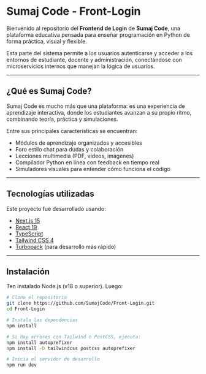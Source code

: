# Sumaj Code - Front-Login

Bienvenido al repositorio del **Frontend de Login** de **Sumaj Code**, una plataforma educativa pensada para enseñar programación en Python de forma práctica, visual y flexible.

Esta parte del sistema permite a los usuarios autenticarse y acceder a los entornos de estudiante, docente y administración, conectándose con microservicios internos que manejan la lógica de usuarios.

---

## ¿Qué es Sumaj Code?

Sumaj Code es mucho más que una plataforma: es una experiencia de aprendizaje interactiva, donde los estudiantes avanzan a su propio ritmo, combinando teoría, práctica y simulaciones.

Entre sus principales características se encuentran:

- Módulos de aprendizaje organizados y accesibles
- Foro estilo chat para dudas y colaboración
- Lecciones multimedia (PDF, videos, imágenes)
- Compilador Python en línea con feedback en tiempo real
- Simuladores visuales para entender cómo funciona el código

---

## Tecnologías utilizadas

Este proyecto fue desarrollado usando:

- [Next.js 15](https://nextjs.org/)
- [React 19](https://reactjs.org/)
- [TypeScript](https://www.typescriptlang.org/)
- [Tailwind CSS 4](https://tailwindcss.com/)
- [Turbopack](https://turbo.build/pack) (para desarrollo más rápido)

---

## Instalación

Ten instalado Node.js (v18 o superior). Luego:

```bash
# Clona el repositorio
git clone https://github.com/SumajCode/Front-Login.git
cd Front-Login

# Instala las dependencias
npm install

# Si hay errores con Tailwind o PostCSS, ejecuta:
npm install autoprefixer
npm install -D tailwindcss postcss autoprefixer

# Inicia el servidor de desarrollo
npm run dev
